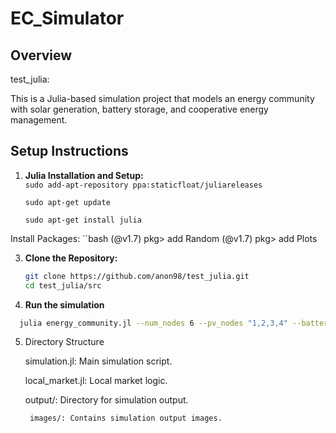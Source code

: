 # EC_Simulator


## Overview

test_julia: 

This is a Julia-based simulation project that models an energy community with solar generation, battery storage, and cooperative energy management.

## Setup Instructions

1. **Julia Installation and Setup:**\
    ``
    sudo add-apt-repository ppa:staticfloat/juliareleases
   ``
   
     ``
    sudo apt-get update
    ``
   
     ``
    sudo apt-get install julia
    ``
   
Install Packages:
    ``bash
    (@v1.7) pkg> add Random
    (@v1.7) pkg> add Plots

3. **Clone the Repository:**

   ```bash
   git clone https://github.com/anon98/test_julia.git
   cd test_julia/src

4.  **Run the simulation**

 ```bash
   julia energy_community.jl --num_nodes 6 --pv_nodes "1,2,3,4" --battery_nodes "2,3,5" --cooperative --cooperative_nodes "1,2,3,4"
```
5. Directory Structure

    simulation.jl: Main simulation script.
   
    local_market.jl: Local market logic.
   
    output/: Directory for simulation output.
   
   
        images/: Contains simulation output images.

